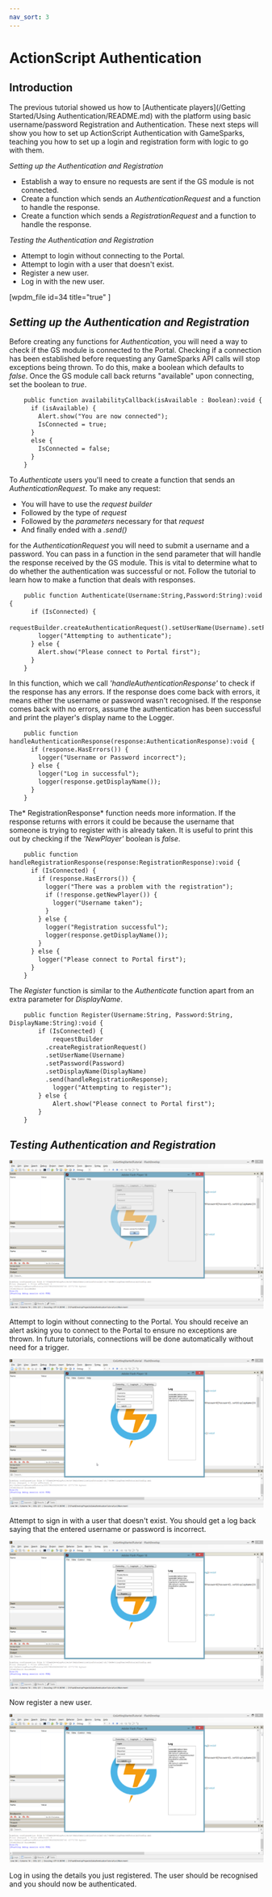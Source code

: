 ```yaml
---
nav_sort: 3
---
```


# ActionScript Authentication

## Introduction

The previous tutorial showed us how to [Authenticate players](/Getting Started/Using Authentication/README.md) with the platform using basic username/password Registration and Authentication. These next steps will show you how to set up ActionScript Authentication with GameSparks, teaching you how to set up a login and registration form with logic to go with them.

*Setting up the Authentication and Registration*

  * Establish a way to ensure no requests are sent if the GS module is not connected.
  * Create a function which sends an *AuthenticationRequest* and a function to handle the response.
  * Create a function which sends a *RegistrationRequest* and a function to handle the response.

*Testing the Authentication and Registration*

  * Attempt to login without connecting to the Portal.
  * Attempt to login with a user that doesn't exist.
  * Register a new user.
  * Log in with the new user.

[wpdm_file id=34 title="true" ]

## *Setting up the Authentication and Registration*

Before creating any functions for *Authentication*, you will need a way to check if the GS module is connected to the Portal. Checking if a connection has been established before requesting any GameSparks API calls will stop exceptions being thrown. To do this, make a boolean which defaults to *false*. Once the GS module call back returns "available" upon connecting, set the boolean to *true*.

```
    public function availabilityCallback(isAvailable : Boolean):void {
      if (isAvailable) {
        Alert.show("You are now connected");
        IsConnected = true;
      }					
      else {
        IsConnected = false;
      }
    }
```

To *Authenticate* users you'll need to create a function that sends an *AuthenticationRequest*. To make any request:

  * You will have to use the *request builder*
  * Followed by the type of *request*
  * Followed by the *parameters* necessary for that *request*
  * And finally ended with a *.send()*

for the *AuthenticationRequest* you will need to submit a username and a password. You can pass in a function in the send parameter that will handle the response received by the GS module. This is vital to determine what to do whether the authentication was successful or not. Follow the tutorial to learn how to make a function that deals with responses.

```
    public function Authenticate(Username:String,Password:String):void {
      if (IsConnected) {
        requestBuilder.createAuthenticationRequest().setUserName(Username).setPassword(Password).send(handleAuthenticationResponse);
        logger("Attempting to authenticate");
      } else {
        Alert.show("Please connect to Portal first");
      }
    }
```

In this function, which we call *'handleAuthenticationResponse'* to check if the response has any errors. If the response does come back with errors, it means either the username or password wasn't recognised. If the response comes back with no errors, assume the authentication has been successful and print the player's display name to the Logger.

```
    public function handleAuthenticationResponse(response:AuthenticationResponse):void {
      if (response.HasErrors()) {
        logger("Username or Password incorrect");
      } else {
        logger("Log in successful");
        logger(response.getDisplayName());
      }
    }
```

The* RegistrationResponse* function needs more information. If the response returns with errors it could be because the username that someone is trying to register with is already taken. It is useful to print this out by checking if the _'NewPlayer'_ boolean is *false*.

```
    public function handleRegistrationResponse(response:RegistrationResponse):void {
      if (IsConnected) {
        if (response.HasErrors()) {
          logger("There was a problem with the registration");
          if (!response.getNewPlayer()) {
            logger("Username taken");
          }
        } else {
          logger("Registration successful");
          logger(response.getDisplayName());
        }
      } else {
        logger("Please connect to Portal first");
      }
    }
```

The *Register* function is similar to the *Authenticate* function apart from an extra parameter for *DisplayName*.

```
    public function Register(Username:String, Password:String, DisplayName:String):void {
    	if (IsConnected) {
    		requestBuilder
          .createRegistrationRequest()
          .setUserName(Username)
          .setPassword(Password)
          .setDisplayName(DisplayName)
          .send(handleRegistrationResponse);
    		logger("Attempting to register");
    	} else {
    		Alert.show("Please connect to Portal first");
    	}
    }
```

## *Testing Authentication and Registration*

![l](img/AS/1.png)

Attempt to login without connecting to the Portal. You should receive an alert asking you to connect to the Portal to ensure no exceptions are thrown. In future tutorials, connections will be done automatically without need for a trigger.

![l](img/AS/2.png)

Attempt to sign in with a user that doesn't exist. You should get a log back saying that the entered username or password is incorrect.

![l](img/AS/3.png)

Now register a new user.

![l](img/AS/4.png)

Log in using the details you just registered. The user should be recognised and you should now be authenticated.
